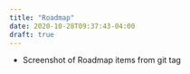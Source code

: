 ```yaml
---
title: "Roadmap"
date: 2020-10-28T09:37:43-04:00
draft: true
---
```


* Screenshot of Roadmap items from git tag